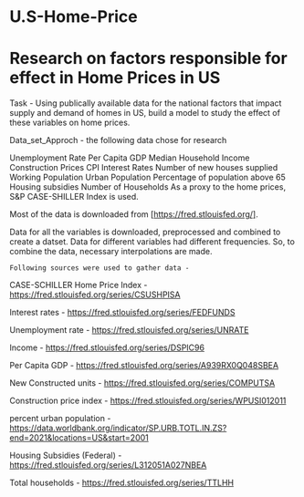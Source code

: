 # U.S-Home-Price

# Research on factors responsible for effect in Home Prices in US

Task - Using publically available data for the national factors that impact supply and demand of homes in US, build a model to study the effect of these variables on home prices.

Data_set_Approch - the following data chose for research

Unemployment Rate
Per Capita GDP
Median Household Income
Construction Prices
CPI
Interest Rates
Number of new houses supplied
Working Population
Urban Population
Percentage of population above 65
Housing subsidies
Number of Households
As a proxy to the home prices, S&P CASE-SHILLER Index is used.

Most of the data is downloaded from [https://fred.stlouisfed.org/].

Data for all the variables is downloaded, preprocessed and combined to create a datset. Data for different variables had different frequencies. So, to combine the data, necessary interpolations are made.

    Following sources were used to gather data -
CASE-SCHILLER Home Price Index - https://fred.stlouisfed.org/series/CSUSHPISA

Interest rates - https://fred.stlouisfed.org/series/FEDFUNDS

Unemployment rate - https://fred.stlouisfed.org/series/UNRATE

Income - https://fred.stlouisfed.org/series/DSPIC96

Per Capita GDP - https://fred.stlouisfed.org/series/A939RX0Q048SBEA

New Constructed units - https://fred.stlouisfed.org/series/COMPUTSA

Construction price index - https://fred.stlouisfed.org/series/WPUSI012011

percent urban population - https://data.worldbank.org/indicator/SP.URB.TOTL.IN.ZS?end=2021&locations=US&start=2001

Housing Subsidies (Federal) - https://fred.stlouisfed.org/series/L312051A027NBEA

Total households - https://fred.stlouisfed.org/series/TTLHH


